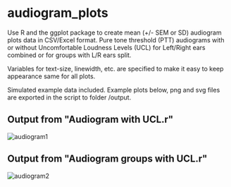 # audiogram_plots

Use R and the ggplot package to create mean (+/- SEM or SD) audiogram plots data in CSV/Excel format. Pure tone threshold (PTT) audiograms with or without Uncomfortable Loudness Levels (UCL) for Left/Right ears combined or for groups with L/R ears split.

Variables for text-size, linewidth, etc. are specified to make it easy to keep appearance same for all plots.

Simulated example data included. Example plots below, png and svg files are exported in the script to folder /output.

## Output from "Audiogram with UCL.r"

![audiogram1](https://github.com/NiklasEdvall/audiogram_plots/assets/61236646/81aa2364-6960-479c-bf4c-4cbdd2c06667)

## Output from "Audiogram groups with UCL.r"

![audiogram2](https://github.com/NiklasEdvall/audiogram_plots/assets/61236646/d87f9662-7404-40f6-b36b-8bbc7b9f26ca)
